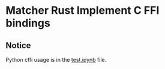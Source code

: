 # Matcher Rust Implement C FFI bindings

## Notice

Python cffi usage is in the [test.ipynb](test.ipynb) file.